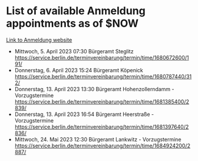 # List of available Anmeldung appointments as of $NOW
[Link to Anmeldung website](https://service.berlin.de/terminvereinbarung/termin/tag.php?termin=1&anliegen[]=120686&dienstleisterlist=122210,122217,327316,122219,327312,122227,327314,122231,327346,122243,327348,122254,122252,329742,122260,329745,122262,329748,122271,327278,122273,327274,122277,327276,330436,122280,327294,122282,327290,122284,327292,122291,327270,122285,327266,122286,327264,122296,327268,150230,329760,122297,327286,122294,327284,122312,329763,122314,329775,122304,327330,122311,327334,122309,327332,317869,122281,327352,122279,329772,122283,122276,327324,122274,327326,122267,329766,122246,327318,122251,327320,122257,327322,122208,327298,122226,327300&herkunft=http%3A%2F%2Fservice.berlin.de%2Fdienstleistung%2F120686%2F)
- Mittwoch, 5. April 2023 07:30 Bürgeramt Steglitz https://service.berlin.de/terminvereinbarung/termin/time/1680672600/191/
- Donnerstag, 6. April 2023 15:24 Bürgeramt Köpenick https://service.berlin.de/terminvereinbarung/termin/time/1680787440/312/
- Donnerstag, 13. April 2023 13:30 Bürgeramt Hohenzollerndamm - Vorzugstermine https://service.berlin.de/terminvereinbarung/termin/time/1681385400/2839/
- Donnerstag, 13. April 2023 16:54 Bürgeramt Heerstraße - Vorzugstermine https://service.berlin.de/terminvereinbarung/termin/time/1681397640/2836/
- Mittwoch, 24. Mai 2023 12:30 Bürgeramt Lankwitz - Vorzugstermine https://service.berlin.de/terminvereinbarung/termin/time/1684924200/2887/
